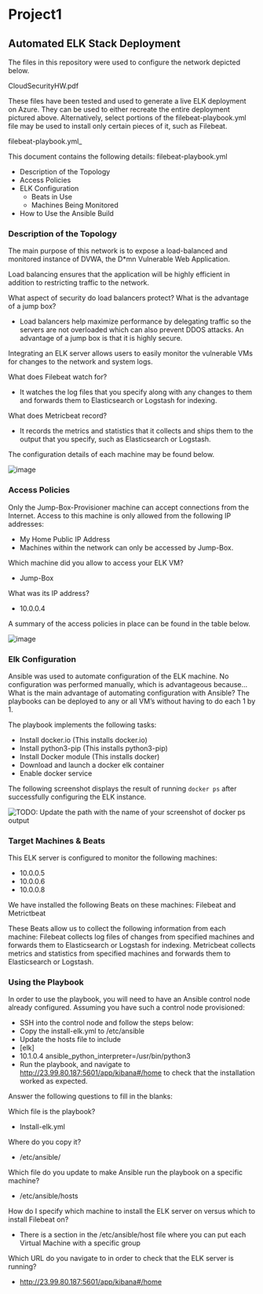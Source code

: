 # Project1

## Automated ELK Stack Deployment

The files in this repository were used to configure the network depicted below.

CloudSecurityHW.pdf

These files have been tested and used to generate a live ELK deployment on Azure. They can be used to either recreate the entire deployment pictured above. Alternatively, select portions of the filebeat-playbook.yml file may be used to install only certain pieces of it, such as Filebeat.

 filebeat-playbook.yml_

This document contains the following details: filebeat-playbook.yml 
- Description of the Topology
- Access Policies
- ELK Configuration
  - Beats in Use
  - Machines Being Monitored
- How to Use the Ansible Build


### Description of the Topology

The main purpose of this network is to expose a load-balanced and monitored instance of DVWA, the D*mn Vulnerable Web Application.

Load balancing ensures that the application will be highly efficient in addition to restricting traffic to the network.

What aspect of security do load balancers protect? What is the advantage of a jump box?
- Load balancers help maximize performance by delegating traffic so the servers are not overloaded which can also prevent DDOS attacks. An advantage of a jump box is that it is highly secure.

Integrating an ELK server allows users to easily monitor the vulnerable VMs for changes to the network and system logs.

What does Filebeat watch for?
- It watches the log files that you specify along with any changes to them and forwards them to Elasticsearch or Logstash for indexing.

What does Metricbeat record?
- It records the metrics and statistics that it collects and ships them to the output that you specify, such as Elasticsearch or Logstash.

The configuration details of each machine may be found below.

![image](https://user-images.githubusercontent.com/85799340/122127825-c3312880-ce01-11eb-902f-73143678fc27.png)

### Access Policies

Only the Jump-Box-Provisioner machine can accept connections from the Internet. Access to this machine is only allowed from the following IP addresses: 
- My Home Public IP Address
- Machines within the network can only be accessed by Jump-Box.

Which machine did you allow to access your ELK VM?
- Jump-Box

What was its IP address?
- 10.0.0.4

A summary of the access policies in place can be found in the table below.

![image](https://user-images.githubusercontent.com/85799340/122127668-8402d780-ce01-11eb-8059-c6321c7890c4.png)

### Elk Configuration

Ansible was used to automate configuration of the ELK machine. No configuration was performed manually, which is advantageous because...
What is the main advantage of automating configuration with Ansible?
The playbooks can be deployed to any or all VM’s without having to do each 1 by 1.

The playbook implements the following tasks:

- Install docker.io (This installs docker.io)
- Install python3-pip (This installs python3-pip)
- Install Docker module (This installs docker)
- Download and launch a docker elk container
- Enable docker service

The following screenshot displays the result of running `docker ps` after successfully configuring the ELK instance.


![TODO: Update the path with the name of your screenshot of docker ps output](Images/docker_ps_output.png)

### Target Machines & Beats
This ELK server is configured to monitor the following machines:
- 10.0.0.5
- 10.0.0.6
- 10.0.0.8

We have installed the following Beats on these machines:
Filebeat and Metrictbeat

These Beats allow us to collect the following information from each machine:
Filebeat collects log files of changes from specified machines and forwards them to Elasticsearch or Logstash for indexing.
Metricbeat collects metrics and statistics from specified machines and forwards them to Elasticsearch or Logstash.

### Using the Playbook
In order to use the playbook, you will need to have an Ansible control node already configured. Assuming you have such a control node provisioned: 

- SSH into the control node and follow the steps below: 
 -  Copy the install-elk.yml to /etc/ansible
 -  Update the hosts file to include
  - [elk]
  - 10.1.0.4 ansible_python_interpreter=/usr/bin/python3
  - Run the playbook, and navigate to http://23.99.80.187:5601/app/kibana#/home to check that the installation worked as expected.

Answer the following questions to fill in the blanks:

Which file is the playbook? 
- Install-elk.yml

Where do you copy it?
- /etc/ansible/

Which file do you update to make Ansible run the playbook on a specific machine? 
- /etc/ansible/hosts

How do I specify which machine to install the ELK server on versus which to install Filebeat on?
- There is a section in the /etc/ansible/host file where you can put each Virtual Machine with a specific group

Which URL do you navigate to in order to check that the ELK server is running?
- http://23.99.80.187:5601/app/kibana#/home
